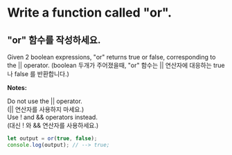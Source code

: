 # Write a function called "or".
## "or" 함수를 작성하세요.

Given 2 boolean expressions, "or" returns true or false, corresponding to the || operator.
(boolean 두개가 주어졌을때, "or" 함수는 || 연산자에 대응하는 true 나 false 를 반환합니다.)

**Notes:**

Do not use the || operator.  
(|| 연산자를 사용하지 마세요.)  
Use ! and && operators instead.  
(대신 ! 와 && 연산자를 사용하세요.)    

```js
let output = or(true, false);
console.log(output); // --> true;
```
